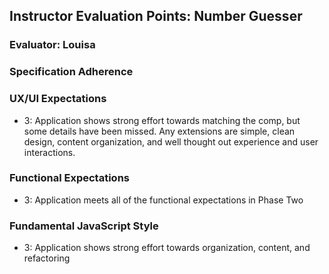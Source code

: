 ## Instructor Evaluation Points: Number Guesser
### Evaluator: Louisa

### Specification Adherence

### UX/UI Expectations
* 3: Application shows strong effort towards matching the comp, but some details have been missed. Any extensions are simple, clean design, content organization, and well thought out experience and user interactions.

### Functional Expectations
* 3: Application meets all of the functional expectations in Phase Two

### Fundamental JavaScript Style
* 3: Application shows strong effort towards organization, content, and refactoring
